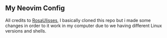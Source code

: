 
## My Neovim Config

All credits to [RosaUlisses](https://github.com/RosaUlisses), I basically cloned this repo but i made some changes in order to it work in my computer due to we having different Linux versions and shells.

